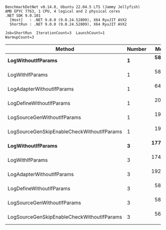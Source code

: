 ```

BenchmarkDotNet v0.14.0, Ubuntu 22.04.5 LTS (Jammy Jellyfish)
AMD EPYC 7763, 1 CPU, 4 logical and 2 physical cores
.NET SDK 9.0.101
  [Host]   : .NET 9.0.0 (9.0.24.52809), X64 RyuJIT AVX2
  ShortRun : .NET 9.0.0 (9.0.24.52809), X64 RyuJIT AVX2

Job=ShortRun  IterationCount=3  LaunchCount=1  
WarmupCount=3  

```
| Method                                     | Number | Mean      | Error     | StdDev   | Min       | Max       | Gen0   | Allocated |
|------------------------------------------- |------- |----------:|----------:|---------:|----------:|----------:|-------:|----------:|
| **LogWithoutIfParams**                         | **1**      |  **58.12 ns** |  **1.175 ns** | **0.064 ns** |  **58.08 ns** |  **58.20 ns** | **0.0010** |      **88 B** |
| LogWithIfParams                            | 1      |  58.13 ns |  1.196 ns | 0.066 ns |  58.09 ns |  58.21 ns | 0.0010 |      88 B |
| LogAdapterWithoutIfParams                  | 1      |  64.88 ns |  2.956 ns | 0.162 ns |  64.69 ns |  64.97 ns | 0.0010 |      88 B |
| LogDefineWithoutIfParams                   | 1      |  20.01 ns |  3.045 ns | 0.167 ns |  19.83 ns |  20.17 ns |      - |         - |
| LogSourceGenWithoutIfParams                | 1      |  19.99 ns |  2.239 ns | 0.123 ns |  19.91 ns |  20.13 ns |      - |         - |
| LogSourceGenSkipEnableCheckWithoutIfParams | 1      |  19.34 ns |  2.482 ns | 0.136 ns |  19.22 ns |  19.49 ns |      - |         - |
| **LogWithoutIfParams**                         | **3**      | **177.57 ns** | **28.155 ns** | **1.543 ns** | **176.52 ns** | **179.34 ns** | **0.0031** |     **264 B** |
| LogWithIfParams                            | 3      | 174.42 ns |  9.727 ns | 0.533 ns | 173.81 ns | 174.81 ns | 0.0031 |     264 B |
| LogAdapterWithoutIfParams                  | 3      | 192.16 ns | 57.878 ns | 3.172 ns | 190.14 ns | 195.82 ns | 0.0031 |     264 B |
| LogDefineWithoutIfParams                   | 3      |  58.84 ns |  3.783 ns | 0.207 ns |  58.71 ns |  59.08 ns |      - |         - |
| LogSourceGenWithoutIfParams                | 3      |  58.87 ns |  0.753 ns | 0.041 ns |  58.83 ns |  58.91 ns |      - |         - |
| LogSourceGenSkipEnableCheckWithoutIfParams | 3      |  56.45 ns |  1.881 ns | 0.103 ns |  56.33 ns |  56.53 ns |      - |         - |
